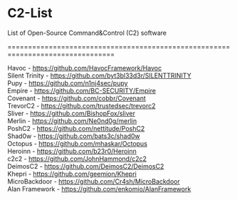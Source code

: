 # C2-List
List of Open-Source Command&amp;Control (C2) software

================================================================================

Havoc - https://github.com/HavocFramework/Havoc<br>
Silent Trinity - https://github.com/byt3bl33d3r/SILENTTRINITY<br>
Pupy - https://github.com/n1nj4sec/pupy<br>
Empire - https://github.com/BC-SECURITY/Empire<br>
Covenant - https://github.com/cobbr/Covenant<br>
TrevorC2 - https://github.com/trustedsec/trevorc2<br>
Sliver - https://github.com/BishopFox/sliver<br>
Merlin - https://github.com/Ne0nd0g/merlin<br>
PoshC2 - https://github.com/nettitude/PoshC2<br>
Shad0w - https://github.com/bats3c/shad0w<br>
Octopus - https://github.com/mhaskar/Octopus<br>
Heroinn - https://github.com/b23r0/Heroinn<br>
c2c2 - https://github.com/JohnHammond/c2c2<br>
DeimosC2 - https://github.com/DeimosC2/DeimosC2<br>
Khepri - https://github.com/geemion/Khepri<br>
MicroBackdoor - https://github.com/Cr4sh/MicroBackdoor<br>
Alan Framework - https://github.com/enkomio/AlanFramework<br>
